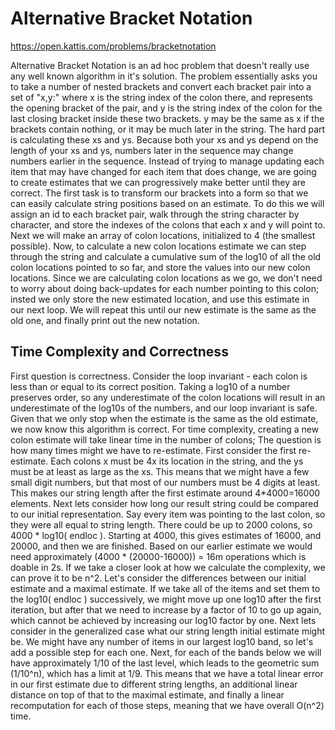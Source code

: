 # Alternative Bracket Notation

https://open.kattis.com/problems/bracketnotation

Alternative Bracket Notation is an ad hoc problem that doesn't really use any well known algorithm in it's solution. The problem essentially asks you to take a number of nested brackets and convert each bracket pair into a set of "x,y:" where x is the string index of the colon there, and represents the opening bracket of the pair, and y is the string index of the colon for the last closing bracket inside these two brackets. y may be the same as x if the brackets contain nothing, or it may be much later in the string. The hard part is calculating these xs and ys. Because both your xs and ys depend on the length of your xs and ys, numbers later in the sequence may change numbers earlier in the sequence. Instead of trying to manage updating each item that may have changed for each item that does change, we are going to create estimates that we can progressively make better until they are correct. The first task is to transform our brackets into a form so that we can easily calculate string positions based on an estimate. To do this we will assign an id to each bracket pair, walk through the string character by character, and store the indexes of the colons that each x and y will point to. Next we will make an array of colon locations, initialized to 4 (the smallest possible). Now, to calculate a new colon locations estimate we can step through the string and calculate a cumulative sum of the log10 of all the old colon locations pointed to so far, and store the values into our new colon locations. Since we are calculating colon locations as we go, we don't need to worry about doing back-updates for each number pointing to this colon; insted we only store the new estimated location, and use this estimate in our next loop. We will repeat this until our new estimate is the same as the old one, and finally print out the new notation.

## Time Complexity and Correctness
First question is correctness. Consider the loop invariant - each colon is less than or equal to its correct position. Taking a log10 of a number preserves order, so any underestimate of the colon locations will result in an underestimate of the log10s of the numbers, and our loop invariant is safe. Given that we only stop when the estimate is the same as the old estimate, we now know this algorithm is correct.
For time complexity, creating a new colon estimate will take linear time in the number of colons; The question is how many times might we have to re-estimate.
First consider the first re-estimate. Each colons x must be 4x its location in the string, and the ys must be at least as large as the xs. This means that we might have a few small digit numbers, but that most of our numbers must be 4 digits at least. This makes our string length after the first estimate around 4\*4000=16000 elements. Next lets consider how long our result string could be compared to our initial representation. Say every item was pointing to the last colon, so they were all equal to string length. There could be up to 2000 colons, so 4000 \* log10( endloc ). Starting at 4000, this gives estimates of 16000, and 20000, and then we are finished. Based on our earlier estimate we would need approximately (4000 \* (20000-16000)) = 16m operations which is doable in 2s.
If we take a closer look at how we calculate the complexity, we can prove it to be n^2. Let's consider the differences between our initial estimate and a maximal estimate. If we take all of the items and set them to the log10( endloc ) successively, we might move up one log10 after the first iteration, but after that we need to increase by a factor of 10 to go up again, which cannot be achieved by increasing our log10 factor by one. Next lets consider in the generalized case what our string length initial estimate might be. We might have any number of items in our largest log10 band, so let's add a possible step for each one. Next, for each of the bands below we will have approximately 1/10 of the last level, which leads to the geometric sum (1/10^n), which has a limit at 1/9. This means that we have a total linear error in our first estimate due to different string lengths, an additional linear distance on top of that to the maximal estimate, and finally a linear recomputation for each of those steps, meaning that we have overall O(n^2) time.
